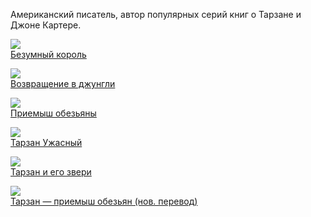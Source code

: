 Американский писатель, автор популярных серий книг о Тарзане и Джоне Картере.


![](/books/adventure/Эдгар%20Райс%20Берроуз/Безумный%20король.jpg)  
[Безумный король](/books/adventure/Эдгар%20Райс%20Берроуз/Безумный%20король)

![](/books/adventure/Эдгар%20Райс%20Берроуз/Возвращение%20в%20джунгли.jpg)  
[Возвращение в джунгли](/books/adventure/Эдгар%20Райс%20Берроуз/Возвращение%20в%20джунгли)

![](/books/adventure/Эдгар%20Райс%20Берроуз/Приемыш%20обезьяны.jpg)  
[Приемыш обезьяны](/books/adventure/Эдгар%20Райс%20Берроуз/Приемыш%20обезьяны)

![](/books/adventure/Эдгар%20Райс%20Берроуз/Тарзан%20Ужасный.jpg)  
[Тарзан Ужасный](/books/adventure/Эдгар%20Райс%20Берроуз/Тарзан%20Ужасный)

![](/books/adventure/Эдгар%20Райс%20Берроуз/Тарзан%20и%20его%20звери.jpg)  
[Тарзан и его звери](/books/adventure/Эдгар%20Райс%20Берроуз/Тарзан%20и%20его%20звери)

![](/books/adventure/Эдгар%20Райс%20Берроуз/Тарзан%20—%20приемыш%20обезьян%20(нов.%20перевод).jpg)  
[Тарзан — приемыш обезьян (нов. перевод)](/books/adventure/Эдгар%20Райс%20Берроуз/Тарзан%20—%20приемыш%20обезьян%20(нов.%20перевод))

